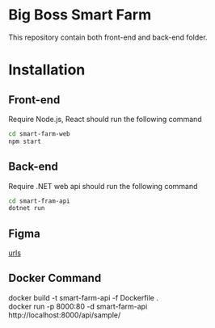 # Big Boss Smart Farm
This repository contain both front-end and back-end folder.

# Installation

## Front-end
Require Node.js, React
should run the following command
```bash
cd smart-farm-web
npm start
```

## Back-end
Require .NET web api
should run the following command
```bash
cd smart-fram-api
dotnet run
```

## Figma
[urls](https://www.figma.com/file/7Y2qfgKufuit1nJjDh6YL6/SPE?node-id=0%3A1)

## Docker Command
docker build -t smart-farm-api -f Dockerfile . <br />
docker run  -p 8000:80 -d smart-farm-api <br />
http://localhost:8000/api/sample/